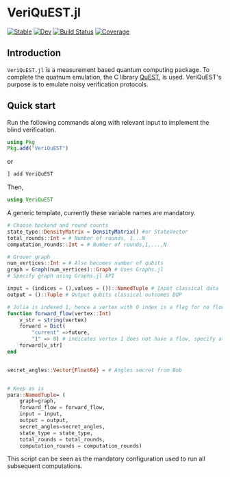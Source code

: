 # VeriQuEST.jl

[![Stable](https://img.shields.io/badge/docs-stable-blue.svg)](https://fieldofnodes.github.io/VeriQuEST.jl/stable/)
[![Dev](https://img.shields.io/badge/docs-dev-blue.svg)](https://fieldofnodes.github.io/VeriQuEST.jl/dev/)
[![Build Status](https://github.com/fieldofnodes/VeriQuEST.jl/actions/workflows/CI.yml/badge.svg?branch=main)](https://github.com/fieldofnodes/VeriQuEST.jl/actions/workflows/CI.yml?query=branch%3Amain)
[![Coverage](https://codecov.io/gh/fieldofnodes/VeriQuEST.jl/branch/main/graph/badge.svg)](https://codecov.io/gh/fieldofnodes/VeriQuEST.jl)


## Introduction

`VeriQuEST.jl` is a measurement based quantum computing package. To complete the quatnum emulation, the C library [QuEST](https://github.com/QuEST-Kit/QuEST), is used. VeriQuEST's purpose is to emulate noisy verification protocols.


## Quick start
Run the following commands along with relevant input to implement the blind verification.

```julia
using Pkg
Pkg.add("VeriQuEST")
```

or

```julia
] add VeriQuEST
```

Then, 

```julia
using VeriQuEST
```

A generic template, currently these variable names are mandatory.

```julia
# Choose backend and round counts
state_type::DensityMatrix = DensityMatrix() #or StateVector
total_rounds::Int = # Number of rounds, 1...N
computation_rounds::Int = # Number of rounds,1,...,N

# Grover graph
num_vertices::Int = # Also becomes number of qubits
graph = Graph(num_vertices)::Graph # Uses Graphs.jl
# Specify graph using Graphs.jl API

input = (indices = (),values = ())::NamedTuple # Input classical data
output = ()::Tuple # Output qubits classical outcomes BQP 

# Julia is indexed 1, hence a vertex with 0 index is a flag for no flow
function forward_flow(vertex::Int)
    v_str = string(vertex)
    forward = Dict(
        "current" =>future,
        "1" => 0) # indicates vertex 1 does not have a flow, specify all qubits. 
    forward[v_str]
end


secret_angles::Vector{Float64} = # Angles secret from Bob


# Keep as is
para::NamedTuple= (
    graph=graph,
    forward_flow = forward_flow,
    input = input,
    output = output,
    secret_angles=secret_angles,
    state_type = state_type,
    total_rounds = total_rounds,
    computation_rounds = computation_rounds)
```

This script can be seen as the mandatory configuration used to run all subsequent computations.


